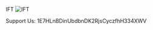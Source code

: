 
IFT
![IFT](https://github.com/user-attachments/assets/32b97f55-cba0-40b5-b8db-7babf4cdf519)

Support Us: 1E7HLnBDinUbdbnDK2RjsCyczfhH334XWV
